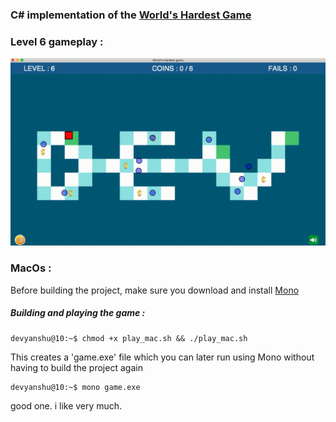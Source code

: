 ### C# implementation of the [World's Hardest Game](https://www.coolmathgames.com/0-worlds-hardest-game)

### Level 6 gameplay :

![](sprites/lvl_6.gif)

### MacOs :

Before building the project, make sure you download and install [Mono](https://www.mono-project.com/download/stable/)

##### Building and playing the game :
```console
devyanshu@10:~$ chmod +x play_mac.sh && ./play_mac.sh
```
This creates a 'game.exe' file which you can later run using Mono without having to build the project again
```console
devyanshu@10:~$ mono game.exe
```
good one. i like very much.
